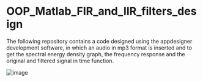 # OOP_Matlab_FIR_and_IIR_filters_design

The following repository contains a code designed using the appdesigner development software, in which an audio in mp3 format is inserted and to get the spectral energy density graph, the frequency response and the original and filtered signal in time function.

![image](https://user-images.githubusercontent.com/69741449/172280501-56dc9298-aa65-4324-b4a8-04f2caf16934.png)
